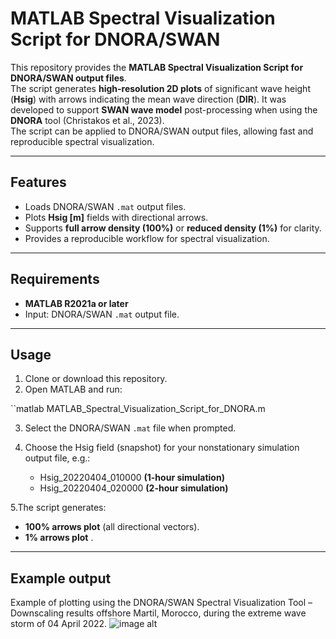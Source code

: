# MATLAB Spectral Visualization Script for DNORA/SWAN
This repository provides the **MATLAB Spectral Visualization Script for DNORA/SWAN output files**.   
The script generates **high-resolution 2D plots** of significant wave height (**Hsig**) with arrows indicating the mean wave direction (**DIR**).
It was developed to support **SWAN wave model** post-processing when using the **DNORA** tool (Christakos et al., 2023).  
The script can be applied to DNORA/SWAN output files, allowing fast and reproducible spectral visualization.

---

## Features
- Loads DNORA/SWAN `.mat` output files.
- Plots **Hsig [m]** fields with directional arrows.
- Supports **full arrow density (100%)** or **reduced density (1%)** for clarity.
- Provides a reproducible workflow for spectral visualization.

---

## Requirements
- **MATLAB R2021a or later**   
- Input: DNORA/SWAN `.mat` output file.

---

## Usage
1. Clone or download this repository.  
2. Open MATLAB and run: 

``matlab
   MATLAB_Spectral_Visualization_Script_for_DNORA.m
  
3. Select the DNORA/SWAN `.mat` file when prompted.
   
4. Choose the Hsig field (snapshot) for your nonstationary simulation output file,
   e.g.:
   
   - Hsig_20220404_010000 **(1-hour simulation)**
   - Hsig_20220404_020000 **(2-hour simulation)**  

5.The script generates:

- **100% arrows plot** (all directional vectors).  
- **1% arrows plot** .

---

## Example output

Example of plotting using the DNORA/SWAN Spectral Visualization Tool – 
Downscaling results offshore Martil, Morocco, during the extreme wave storm of 04 April 2022.
![image alt](https://github.com/codermooni/dnoraSWAN-Spectral-visualization/blob/996f65148d861207bcce4825ea626282d6310e87/Example%20output.jpg)


















